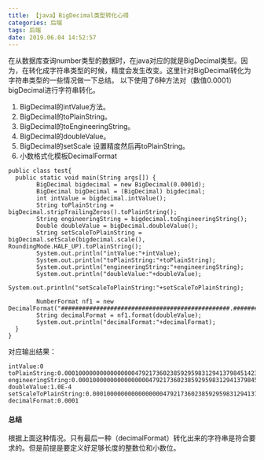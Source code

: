 ```yaml
---
title: 【java】BigDecimal类型转化心得
categories: 后端
tags: 后端
date: 2019.06.04 14:52:57
---
```

在从数据库查询number类型的数据时，在java对应的就是BigDecimal类型。因为，在转化成字符串类型的时候，精度会发生改变。这里针对BigDecimal转化为字符串类型的一些情况做一下总结。
以下使用了6种方法对（数值0.0001）bigDecimal进行字符串转化。
1. BigDecimal的intValue方法。
2. BigDecimal的toPlainString。
3. BigDecimal的toEngineeringString。
4. BigDecimal的doubleValue。
5. BigDecimal的setScale 设置精度然后再toPlainString。
6. 小数格式化模板DecimalFormat
```
public class test{
  public static void main(String args[]) {
		BigDecimal bigdecimal = new BigDecimal(0.0001d);
		BigDecimal bigDecimal = (BigDecimal) bigdecimal;
		int intValue = bigdecimal.intValue();
		String toPlainString = bigDecimal.stripTrailingZeros().toPlainString();
		String engineeringString = bigdecimal.toEngineeringString();
		Double doubleValue = bigDecimal.doubleValue();
		String setScaleToPlainString = bigDecimal.setScale(bigdecimal.scale(), RoundingMode.HALF_UP).toPlainString();
		System.out.println("intValue:"+intValue);
		System.out.println("toPlainString:"+toPlainString);
		System.out.println("engineeringString:"+engineeringString);
		System.out.println("doubleValue:"+doubleValue);
		System.out.println("setScaleToPlainString:"+setScaleToPlainString);
		
		NumberFormat nf1 = new DecimalFormat("################################################.###########################################");
		String decimalFormat = nf1.format(doubleValue);
		System.out.println("decimalFormat:"+decimalFormat);
  }
}
```
对应输出结果：
```
intValue:0
toPlainString:0.000100000000000000004792173602385929598312941379845142364501953125
engineeringString:0.000100000000000000004792173602385929598312941379845142364501953125
doubleValue:1.0E-4
setScaleToPlainString:0.000100000000000000004792173602385929598312941379845142364501953125
decimalFormat:0.0001
```
#### 总结
根据上面这种情况。只有最后一种（decimalFormat）转化出来的字符串是符合要求的。但是前提是要定义好足够长度的整数位和小数位。